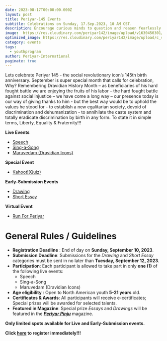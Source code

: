 ```yaml
---
date: 2023-08-17T00:00:00.000Z
layout: post
title: Periyar-145 Events
subtitle: Celebrations on Sunday, 17.Sep.2023, 10 AM CST.
description: Encourage curious minds to question and reason fearlessly when something does not connect with the intellect…
image:  https://res.cloudinary.com/periyar142/image/upload/v1630450301/Events_v5cbtp.jpg
optimized_image: https://res.cloudinary.com/periyar142/image/upload/c_scale,w_380/v1630450301/Events_v5cbtp.jpg
category: events
tags:
  - youthprogram
author: Periyar-International
paginate: true
---
```


Lets celebrate Periyar 145 - the social revolutionary icon’s 145th birth anniversary.  September is super special month that calls for celebration, Why? Remembering Dravidian History Month – as beneficiaries of his hard fought battle we are enjoying the fruits of his labor – the hard fought battle against social injustice – we have come a long way – our presence today is our way of giving thanks to him  - but the best way would be to uphold the values he stood for -  to establish a new egalitarian society, devoid of discrimination and dehumanization -  to annihilate the caste system and totally eradicate discrimination by birth in any form. To state it in simple terms, Liberty, Equality & Fraternity!!!

**Live Events**
- [Speech](/Quote/)
- [Sing-a-Song](/padal/)
- [Maruvedam (Dravidian Icons)](/maruvedam/)

**Special Event**
- [Kahoot!(Quiz)](/Kahoot/)

**Early-Submission Events**
- [Drawing](/Oviyam/)
- [Short Essay](/katturai/)

 **Virtual Event**
- [Run For Periyar](/runforperiyar/)
 
# General Rules / Guidelines

 -    **Registration Deadline** : End of day on **Sunday, September 10, 2023**.
 -    **Submission Deadline**: Submissions for the *Drawing* and *Short Essay* categories must be sent in no later than **Tuesday, September 12, 2023**.
 -	**Participation**: Each participant is allowed to take part in only **one (1)** of the following live events:     	 
	- Speech
	- Sing-a-Song
	- Maruvedam (Dravidian Icons)
-    **Age eligibility** : Open to North American youth **5-21 years** old.
 -    **Certificates & Awards**: All participants will receive e-certificates; Special prizes will be awarded for selected talents.
  -    **Featured in Magazine**: Special prize *Essays* and *Drawings* will be featured in the [***Periyar Pinju***](https://periyarpinju.com/) magazine.

**Only limited spots available for Live and Early-Submission events.**

**Click [here](/register/) to register immediately!!!** 